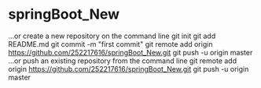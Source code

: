 # springBoot_New
…or create a new repository on the command line
git init
git add README.md
git commit -m "first commit"
git remote add origin https://github.com/252217616/springBoot_New.git
git push -u origin master
…or push an existing repository from the command line
git remote add origin https://github.com/252217616/springBoot_New.git
git push -u origin master